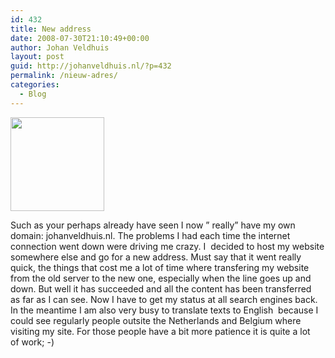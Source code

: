 ```yaml
---
id: 432
title: New address
date: 2008-07-30T21:10:49+00:00
author: Johan Veldhuis
layout: post
guid: http://johanveldhuis.nl/?p=432
permalink: /nieuw-adres/
categories:
  - Blog
---
```

<img class="alignnone size-thumbnail wp-image-431" title="Verhuizen" src="https://i1.wp.com/johanveldhuis.nl/wp-content/uploads/2008/07/verhuizen-2-150x150.jpg?resize=150%2C150" alt="" width="150" height="150" srcset="https://i1.wp.com/johanveldhuis.nl/wp-content/uploads/2008/07/verhuizen-2.jpg?resize=150%2C150&ssl=1 150w, https://i2.wp.com/johanveldhuis.nl/wp-content/uploads//customers/johanveldhuis.nl/johanveldhuis.nl/httpd.www/wp-content/uploads/2008/07/verhuizen-2.jpg?zoom=2&resize=150%2C150&ssl=1 300w" sizes="(max-width: 150px) 100vw, 150px" data-recalc-dims="1" />

Such as your perhaps already have seen I now &#8221; really&#8221; have my own domain: johanveldhuis.nl. The problems I had each time the internet connection went down were driving me crazy. I  decided to host my website somewhere else and go for a new address. Must say that it went really quick, the things that cost me a lot of time where transfering my website from the old server to the new one, especially when the line goes up and down. But well it has succeeded and all the content has been transferred  as far as I can see. Now I have to get my status at all search engines back. In the meantime I am also very busy to translate texts to English  because I could see regularly people outsite the Netherlands and Belgium where visiting my site. For those people have a bit more patience it is quite a lot of work; -)